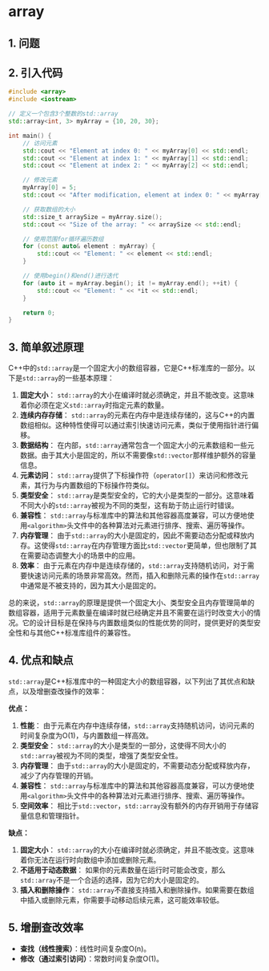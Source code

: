 # array

## 1. 问题

## 2. 引入代码

```c++
#include <array>
#include <iostream>

// 定义一个包含3个整数的std::array
std::array<int, 3> myArray = {10, 20, 30};

int main() {
    // 访问元素
    std::cout << "Element at index 0: " << myArray[0] << std::endl;
    std::cout << "Element at index 1: " << myArray[1] << std::endl;
    std::cout << "Element at index 2: " << myArray[2] << std::endl;

    // 修改元素
    myArray[0] = 5;
    std::cout << "After modification, element at index 0: " << myArray[0] << std::endl;

    // 获取数组的大小
    std::size_t arraySize = myArray.size();
    std::cout << "Size of the array: " << arraySize << std::endl;

    // 使用范围for循环遍历数组
    for (const auto& element : myArray) {
        std::cout << "Element: " << element << std::endl;
    }

    // 使用begin()和end()进行迭代
    for (auto it = myArray.begin(); it != myArray.end(); ++it) {
        std::cout << "Element: " << *it << std::endl;
    }

    return 0;
}
```

## 3. 简单叙述原理

C++中的`std::array`是一个固定大小的数组容器，它是C++标准库的一部分。以下是`std::array`的一些基本原理：

1. **固定大小**： `std::array`的大小在编译时就必须确定，并且不能改变。这意味着你必须在定义`std::array`时指定元素的数量。
2. **连续内存存储**： `std::array`的元素在内存中是连续存储的，这与C++的内置数组相似。这种特性使得可以通过索引快速访问元素，类似于使用指针进行偏移。
3. **数据结构**： 在内部，`std::array`通常包含一个固定大小的元素数组和一些元数据。由于其大小是固定的，所以不需要像`std::vector`那样维护额外的容量信息。
4. **元素访问**： `std::array`提供了下标操作符（`operator[]`）来访问和修改元素，其行为与内置数组的下标操作符类似。
5. **类型安全**： `std::array`是类型安全的，它的大小是类型的一部分。这意味着不同大小的`std::array`被视为不同的类型，这有助于防止运行时错误。
6. **兼容性**： `std::array`与标准库中的算法和其他容器高度兼容，可以方便地使用`<algorithm>`头文件中的各种算法对元素进行排序、搜索、遍历等操作。
7. **内存管理**： 由于`std::array`的大小是固定的，因此不需要动态分配或释放内存。这使得`std::array`在内存管理方面比`std::vector`更简单，但也限制了其在需要动态调整大小的场景中的应用。
8. **效率**： 由于元素在内存中是连续存储的，`std::array`支持随机访问，对于需要快速访问元素的场景非常高效。然而，插入和删除元素的操作在`std::array`中通常是不被支持的，因为其大小是固定的。

总的来说，`std::array`的原理是提供一个固定大小、类型安全且内存管理简单的数组容器，适用于元素数量在编译时就已经确定并且不需要在运行时改变大小的情况。它的设计目标是在保持与内置数组类似的性能优势的同时，提供更好的类型安全性和与其他C++标准库组件的兼容性。

## 4. 优点和缺点

`std::array`是C++标准库中的一种固定大小的数组容器，以下列出了其优点和缺点，以及增删查改操作的效率：

**优点：**

1. **性能**： 由于元素在内存中连续存储，`std::array`支持随机访问，访问元素的时间复杂度为O(1)，与内置数组一样高效。
2. **类型安全**： `std::array`的大小是类型的一部分，这使得不同大小的`std::array`被视为不同的类型，增强了类型安全性。
3. **内存管理**： 由于`std::array`的大小是固定的，不需要动态分配或释放内存，减少了内存管理的开销。
4. **兼容性**： `std::array`与标准库中的算法和其他容器高度兼容，可以方便地使用`<algorithm>`头文件中的各种算法对元素进行排序、搜索、遍历等操作。
5. **空间效率**： 相比于`std::vector`，`std::array`没有额外的内存开销用于存储容量信息和管理指针。

**缺点：**

1. **固定大小**： `std::array`的大小在编译时就必须确定，并且不能改变。这意味着你无法在运行时向数组中添加或删除元素。
2. **不适用于动态数据**： 如果你的元素数量在运行时可能会改变，那么`std::array`不是一个合适的选择，因为它的大小是固定的。
3. **插入和删除操作**： `std::array`不直接支持插入和删除操作。如果需要在数组中插入或删除元素，你需要手动移动后续元素，这可能效率较低。

## 5. 增删查改效率

- **查找（线性搜索）**：线性时间复杂度O(n)。
- **修改（通过索引访问）**：常数时间复杂度O(1)。



